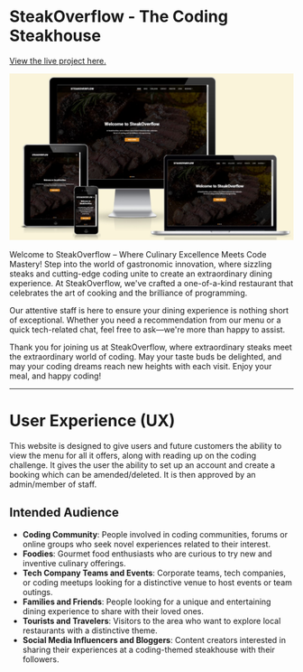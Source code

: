 # SteakOverflow - The Coding Steakhouse

[View the live project here.](https://steakoverflow-6062ce4ca62e.herokuapp.com/)

![Screenshot of the sit on Am I responsive](./static/img/readme/am-i-responsive.jpg)

Welcome to SteakOverflow – Where Culinary Excellence Meets Code Mastery! Step into the world of gastronomic innovation, where sizzling steaks and cutting-edge coding unite to create an extraordinary dining experience. At SteakOverflow, we've crafted a one-of-a-kind restaurant that celebrates the art of cooking and the brilliance of programming.

Our attentive staff is here to ensure your dining experience is nothing short of exceptional. Whether you need a recommendation from our menu or a quick tech-related chat, feel free to ask—we're more than happy to assist.

Thank you for joining us at SteakOverflow, where extraordinary steaks meet the extraordinary world of coding. May your taste buds be delighted, and may your coding dreams reach new heights with each visit. Enjoy your meal, and happy coding!

---

# User Experience (UX)

This website is designed to give users and future customers the ability to view the menu for all it offers, along with reading up on the coding challenge. It gives the user the ability to set up an account and create a booking which can be amended/deleted. It is then approved by an admin/member of staff.  

## Intended Audience

* **Coding Community**: People involved in coding communities, forums or online groups who seek novel experiences related to their interest.
* **Foodies**: Gourmet food enthusiasts who are curious to try new and inventive culinary offerings.
* **Tech Company Teams and Events**: Corporate teams, tech companies, or coding meetups looking for a distinctive venue to host events or team outings.
* **Families and Friends**: People looking for a unique and entertaining dining experience to share with their loved ones.
* **Tourists and Travelers**: Visitors to the area who want to explore local restaurants with a distinctive theme.
* **Social Media Influencers and Bloggers**: Content creators interested in sharing their experiences at a coding-themed steakhouse with their followers.